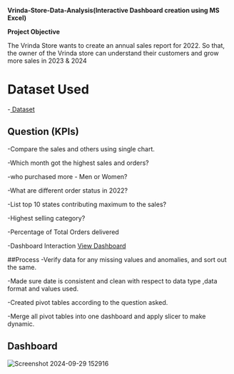 **Vrinda-Store-Data-Analysis(Interactive Dashboard creation using MS Excel)**

**Project Objective**

The Vrinda Store wants to create an annual sales report for 2022. So that, the owner of the Vrinda
store can understand their customers and grow more sales in 2023 & 2024

# Dataset Used
-<a href="https://github.com/shivanipati/Data-Analysis--Dashboard/blob/main/practice.xlsx"> Dataset</a>

## Question (KPIs)
-Compare the sales and others using single chart.

-Which month got the highest sales and orders?

-who purchased more - Men or Women?

-What are different order status in 2022?

-List top 10 states contributing maximum to the sales?

-Highest selling category?

-Percentage of Total Orders delivered

-Dashboard Interaction <a href="https://github.com/shivanipati/Data-Analysis--Dashboard/blob/main/Screenshot%202024-09-29%20152916.png">View Dashboard</a>

##Process
-Verify data for any missing values and anomalies, and sort out the same.

-Made sure date is consistent and clean with respect to data type ,data format and values used.

-Created pivot tables according to the question asked.

-Merge all pivot tables into one dashboard and apply slicer to make dynamic.

## Dashboard
 ![Screenshot 2024-09-29 152916](https://github.com/user-attachments/assets/c98978f5-9008-4273-ab5c-1c6c82acbb96)



